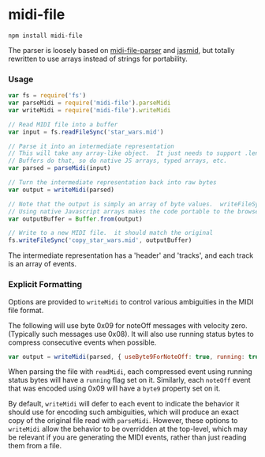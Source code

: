 # midi-file
```
npm install midi-file
```

The parser is loosely based on [midi-file-parser](https://github.com/NHQ/midi-file-parser) and [jasmid](https://github.com/gasman/jasmid), but totally rewritten to use arrays instead of strings for portability.

### Usage

```js
var fs = require('fs')
var parseMidi = require('midi-file').parseMidi
var writeMidi = require('midi-file').writeMidi

// Read MIDI file into a buffer
var input = fs.readFileSync('star_wars.mid')

// Parse it into an intermediate representation
// This will take any array-like object.  It just needs to support .length, .slice, and the [] indexed element getter.
// Buffers do that, so do native JS arrays, typed arrays, etc.
var parsed = parseMidi(input)

// Turn the intermediate representation back into raw bytes
var output = writeMidi(parsed)

// Note that the output is simply an array of byte values.  writeFileSync wants a buffer, so this will convert accordingly.
// Using native Javascript arrays makes the code portable to the browser or non-node environments
var outputBuffer = Buffer.from(output)

// Write to a new MIDI file.  it should match the original
fs.writeFileSync('copy_star_wars.mid', outputBuffer)
```

The intermediate representation has a 'header' and 'tracks', and each track is an array of events.

### Explicit Formatting

Options are provided to `writeMidi` to control various ambiguities in the MIDI file format.

The following will use byte 0x09 for noteOff messages with velocity zero. (Typically such messages use 0x08).
It will also use running status bytes to compress consecutive events when possible.

```js
var output = writeMidi(parsed, { useByte9ForNoteOff: true, running: true })
```

When parsing the file with `readMidi`, each compressed event using running status bytes will have a `running` flag set on it.
Similarly, each `noteOff` event that was encoded using 0x09 will have a `byte9` property set on it.

By default, `writeMidi` will defer to each event to indicate the behavior it should use for encoding such ambiguities, which will produce an exact copy of the original file read with `parseMidi`.  However, these options to `writeMidi` allow the behavior to be overridden at the top-level, which may be relevant if you are generating the MIDI events, rather than just reading them from a file.
